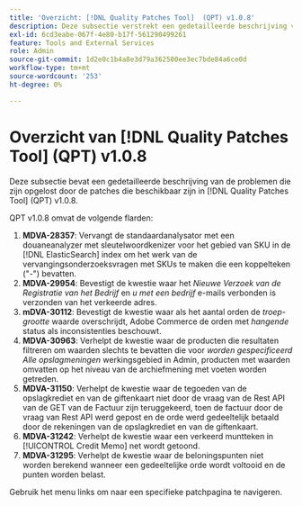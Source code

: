 ```yaml
---
title: 'Overzicht: [!DNL Quality Patches Tool]  (QPT) v1.0.8'
description: Deze subsectie verstrekt een gedetailleerde beschrijving van de kwesties die door de flarden beschikbaar in  [!DNL Quality Patches Tool]  (QPT) v1.0.8 worden opgelost.
exl-id: 6cd3eabe-067f-4e80-b17f-561290499261
feature: Tools and External Services
role: Admin
source-git-commit: 1d2e0c1b4a8e3d79a362500ee3ec7bde84a6ce0d
workflow-type: tm+mt
source-wordcount: '253'
ht-degree: 0%

---
```


# Overzicht van [!DNL Quality Patches Tool] (QPT) v1.0.8

Deze subsectie bevat een gedetailleerde beschrijving van de problemen die zijn opgelost door de patches die beschikbaar zijn in [!DNL Quality Patches Tool] (QPT) v1.0.8.

QPT v1.0.8 omvat de volgende flarden:

1. **MDVA-28357**: Vervangt de standaardanalysator met een douaneanalyzer met sleutelwoordkenizer voor het gebied van SKU in de [!DNL ElasticSearch] index om het werk van de vervangingsonderzoeksvragen met SKUs te maken die een koppelteken (&quot;-&quot;) bevatten.
1. **MDVA-29954**: Bevestigt de kwestie waar het *Nieuwe Verzoek van de Registratie van het Bedrijf* en *u met een bedrijf* e-mails verbonden is verzonden van het verkeerde adres.
1. **mDVA-30112**: Bevestigt de kwestie waar als het aantal orden de *troep-grootte* waarde overschrijdt, Adobe Commerce de orden met *hangende* status als inconsistenties beschouwt.
1. **MDVA-30963**: Verhelpt de kwestie waar de producten die resultaten filtreren om waarden slechts te bevatten die voor *worden gespecificeerd Alle opslagmeningen* werkingsgebied in Admin, producten met waarden omvatten op het niveau van de archiefmening met voeten worden getreden.
1. **MDVA-31150**: Verhelpt de kwestie waar de tegoeden van de opslagkrediet en van de giftenkaart niet door de vraag van de Rest API van de GET van de Factuur zijn teruggekeerd, toen de factuur door de vraag van Rest API werd gepost en de orde werd gedeeltelijk betaald door de rekeningen van de opslagkrediet en van de giftenkaart.
1. **MDVA-31242**: Verhelpt de kwestie waar een verkeerd muntteken in [!UICONTROL Credit Memo] net wordt getoond.
1. **MDVA-31295**: Verhelpt de kwestie waar de beloningspunten niet worden berekend wanneer een gedeeltelijke orde wordt voltooid en de punten worden belast.

Gebruik het menu links om naar een specifieke patchpagina te navigeren.
